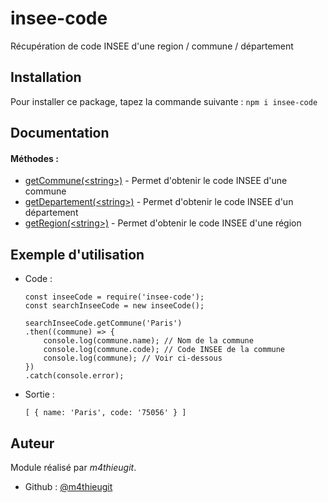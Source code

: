 # insee-code
Récupération de code INSEE d'une region / commune / département

## Installation
Pour installer ce package, tapez la commande suivante : ```npm i insee-code```

## Documentation
#### Méthodes :
-  [getCommune(\<string>)](https://github.com/m4thieugit/insee-code/blob/main/lib/inseeCode.js#L23) - Permet d'obtenir le code INSEE d'une commune
-  [getDepartement(\<string>)](https://github.com/m4thieugit/insee-code/blob/main/lib/inseeCode.js#L39) - Permet d'obtenir le code INSEE d'un département
-  [getRegion(\<string>)](https://github.com/m4thieugit/insee-code/blob/main/lib/inseeCode.js#L55) - Permet d'obtenir le code INSEE d'une région


## Exemple d'utilisation

- Code :
    ```
    const inseeCode = require('insee-code');
    const searchInseeCode = new inseeCode();
    
    searchInseeCode.getCommune('Paris')
    .then((commune) => {
        console.log(commune.name); // Nom de la commune
        console.log(commune.code); // Code INSEE de la commune
        console.log(commune); // Voir ci-dessous
    })
    .catch(console.error);
    ```

- Sortie :
    ```
    [ { name: 'Paris', code: '75056' } ]
    ```
    
## Auteur
Module réalisé par *m4thieugit*.
- Github : [@m4thieugit](https://github.com/m4thieugit)
